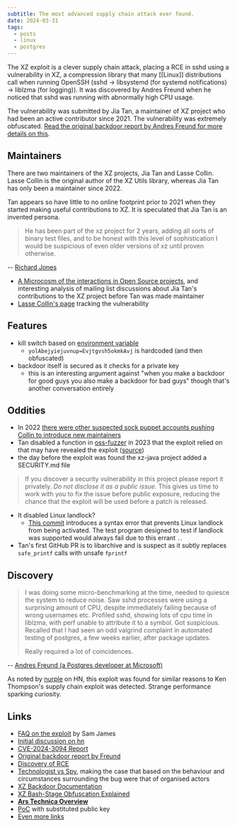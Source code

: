 ```yaml
---
subtitle: The most advanced supply chain attack ever found.
date: 2024-03-31
tags:
  - posts
  - linux
  - postgres
---
```

The XZ exploit is a clever supply chain attack, placing a RCE in sshd using a vulnerability in XZ, a compression library that many [[Linux]] distributions call when running OpenSSH (sshd -> libsystemd (for systemd notifications) -> liblzma (for logging)).  It was discovered by Andres Freund when he noticed that sshd was running with abnormally high CPU usage.

The vulnerability was submitted by Jia Tan, a maintainer of XZ project who had been an active contributor since 2021.   The vulnerability was extremely obfuscated.  [Read the original backdoor report by Andres Freund for more details on this](https://www.openwall.com/lists/oss-security/2024/03/29/4).

## Maintainers

There are two maintainers of the XZ projects, Jia Tan and Lasse Collin.  Lasse Collin is the original author of the XZ Utils library, whereas Jia Tan has only been a maintainer since 2022.

Tan appears so have little to no online footprint prior to 2021 when they started making useful contributions to XZ.  It is speculated that Jia Tan is an invented persona.

> He has been part of the xz project for 2 years, adding all sorts of binary test files, and to be honest with this level of sophistication I would be suspicious of even older versions of xz until proven otherwise.

-- [Richard Jones](https://news.ycombinator.com/item?id=39866275)

- [A Microcosm of the interactions in Open Source projects](https://robmensching.com/blog/posts/2024/03/30/a-microcosm-of-the-interactions-in-open-source-projects/), and interesting analysis of mailing list discussions about Jia Tan's contributions to the XZ project before Tan was made maintainer
- [Lasse Collin's page](https://tukaani.org/xz-backdoor/) tracking the vulnerability

## Features

- kill switch based on [environment variable](https://piaille.fr/@zeno/112185928685603910)
	- `yolAbejyiejuvnup=Evjtgvsh5okmkAvj` is hardcoded (and then obfuscated)
- backdoor itself is secured as it checks for a private key
	- this is an interesting argument against "when you make a backdoor for good guys you also make a backdoor for bad guys" though that's another conversation entirely
## Oddities

- In 2022 [there were other suspected sock puppet accounts pushing Collin to introduce new maintainers](https://www.mail-archive.com/xz-devel@tukaani.org/msg00566.html)
- Tan disabled a function in [oss-fuzzer](https://github.com/google/oss-fuzz/pull/10667) in 2023 that the exploit relied on that may have revealed the exploit ([source](https://social.treehouse.systems/@Aissen/112180302735030319))
- the day before the exploit was found the xz-java project added a SECURITY.md file 

> If you discover a security vulnerability in this project please report it privately. *Do not disclose it as a public issue.* This gives us time to work with you to fix the issue before public exposure, reducing the chance that the exploit will be used before a patch is released.

- It disabled Linux landlock?
	- [This commit](https://git.tukaani.org/?p=xz.git;a=blobdiff;f=CMakeLists.txt;h=d2b1af7ab0ab759b6805ced3dff2555e2a4b3f8e;hp=76700591059711e3a4da5b45cf58474dac4e12a7;hb=328c52da8a2bbb81307644efdb58db2c422d9ba7;hpb=eb8ad59e9bab32a8d655796afd39597ea6dcc64d) introduces a syntax error that prevents Linux landlock from being activated.  The test program designed to test if landlock was supported would always fail due to this errant `.`.
- Tan's first GitHub PR is to libarchive and is suspect as it subtly replaces `safe_printf` calls with unsafe `fprintf`

## Discovery

> I was doing some micro-benchmarking at the time, needed to quiesce the system to reduce noise. Saw sshd processes were using a surprising amount of CPU, despite immediately failing because of wrong usernames etc. Profiled sshd, showing lots of cpu time in liblzma, with perf unable to attribute it to a symbol. Got suspicious. Recalled that I had seen an odd valgrind complaint in automated testing of postgres, a few weeks earlier, after package updates.
> 
> Really required a lot of coincidences.

-- [Andres Freund (a Postgres developer at Microsoft)](https://mastodon.social/@AndresFreundTec/112180083704606941)

As noted by [nurple](https://news.ycombinator.com/item?id=39879960) on HN, this exploit was found for similar reasons to Ken Thompson's supply chain exploit was detected.  Strange performance sparking curiosity.

## Links

- [FAQ on the exploit](https://gist.github.com/thesamesam/223949d5a074ebc3dce9ee78baad9e27) by Sam James
- [Initial discussion on hn](https://news.ycombinator.com/item?id=39865810)
- [CVE-2024-3094 Report](https://www.cve.org/CVERecord?id=CVE-2024-3094)
- [Original backdoor report by Freund](https://www.openwall.com/lists/oss-security/2024/03/29/4)
- [Discovery of RCE](https://bsky.app/profile/did:plc:x2nsupeeo52oznrmplwapppl/post/3kowjkx2njy2b)
- [Technologist vs Spy](https://lcamtuf.substack.com/p/technologist-vs-spy-the-xz-backdoor), making the case that based on the behaviour and circumstances surrounding the bug were that of organised actors
- [XZ Backdoor Documentation](https://github.com/Midar/xz-backdoor-documentation/wiki)
- [XZ Bash-Stage Obfuscation Explained](https://gynvael.coldwind.pl/?lang=en&id=782)
- [**Ars Technica Overview**](https://arstechnica.com/security/2024/04/what-we-know-about-the-xz-utils-backdoor-that-almost-infected-the-world/)
- [PoC](https://github.com/amlweems/xzbot) with substituted public key
- [Even more links](https://shellsharks.com/xz-compromise-link-roundup)
